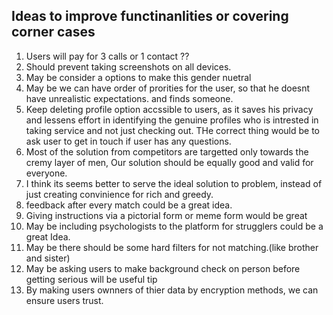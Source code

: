 Ideas to improve functinanlities or covering corner cases
----------------------------------------------------------
1. Users will pay for 3 calls or 1 contact ??
3. Should prevent taking screenshots on all devices.
4. May be consider a options to make this gender nuetral
5. May be we can have order of prorities for the user, so that he doesnt have unrealistic expectations. and finds someone.
6. Keep deleting profile option accssible to users, as it saves his privacy and lessens effort in identifying the genuine profiles who is intrested in
taking service and not just checking out. THe correct thing would be to ask user to get in touch if user has any questions.
7. Most of the solution from competitors are targetted only towards the cremy layer of men, Our solution should be equally good and valid for everyone.
8. I think its seems better to serve the ideal solution to problem, instead of just creating convinience for rich and greedy.
9. feedback after every match could be a great idea.
10. Giving instructions via a pictorial form or meme form would be great
11. May be including psychologists to the platform for strugglers could be a great Idea.
12. May be there should be some hard filters for not matching.(like brother and sister)
13. May be asking users to make background check on person before getting serious will be useful tip
14. By making users ownners of thier data by encryption methods, we can ensure users trust.
